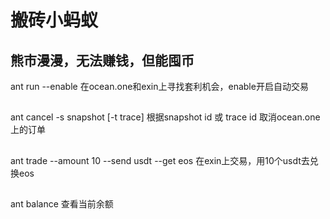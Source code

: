 # 搬砖小蚂蚁
## 熊市漫漫，无法赚钱，但能囤币
ant run --enable
在ocean.one和exin上寻找套利机会，enable开启自动交易
##
ant cancel -s snapshot [-t trace]
根据snapshot id 或 trace id 取消ocean.one上的订单
##
ant trade --amount 10 --send usdt --get eos
在exin上交易，用10个usdt去兑换eos
##
ant balance
查看当前余额
